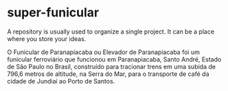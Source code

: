 # super-funicular
A repository is usually used to organize a single project. It can be a place where you store your ideas.

O Funicular de Paranapiacaba ou Elevador de Paranapiacaba foi um funicular ferroviário que funcionou em Paranapiacaba, Santo André, Estado de São Paulo no Brasil, construído para tracionar trens em uma subida de 796,6 metros de altitude, na Serra do Mar, para o transporte de café da cidade de Jundiaí ao Porto de Santos. 
